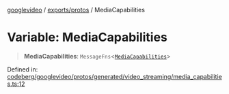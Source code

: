 [googlevideo](../../../README.md) / [exports/protos](../README.md) / MediaCapabilities

# Variable: MediaCapabilities

> **MediaCapabilities**: `MessageFns`\<[`MediaCapabilities`](../interfaces/MediaCapabilities.md)\>

Defined in: [codeberg/googlevideo/protos/generated/video\_streaming/media\_capabilities.ts:12](https://github.com/LuanRT/googlevideo/blob/19854137cadaf49fd755394883dfd7fe5fdaba20/protos/generated/video_streaming/media_capabilities.ts#L12)

